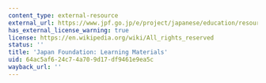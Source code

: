 ```yaml
---
content_type: external-resource
external_url: https://www.jpf.go.jp/e/project/japanese/education/resource/index.html
has_external_license_warning: true
license: https://en.wikipedia.org/wiki/All_rights_reserved
status: ''
title: 'Japan Foundation: Learning Materials'
uid: 64ac5af6-24c7-4a70-9d17-df9461e9ea5c
wayback_url: ''
---
```

